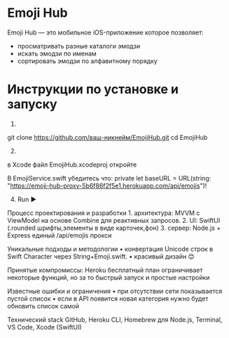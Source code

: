 # Emoji Hub

Emoji Hub — это мобильное iOS-приложение которое позволяет:
- просматривать разные каталоги эмодзи
- искать эмодзи по именам
- сортировать эмодзи по алфавитному порядку

# Инструкции по установке и запуску

1.
git clone https://github.com/ваш-никнейм/EmojiHub.git
cd EmojiHub

2.
в Xcode файл EmojiHub.xcodeproj откройте

В EmojiService.swift убедитесь что:
private let baseURL = URL(string: "https://emoji-hub-proxy-5b6f86f2f5e1.herokuapp.com/api/emojis")!

4. Run ▶ 

Процесс проектирования и разработки
	1.	архитектура: MVVM с ViewModel на основе Combine для реактивных запросов.
	2.	UI: SwiftUI (.rounded шрифты,элементы в виде карточек,фон)
	3.	сервер: Node.js + Express единый /api/emojis прокси


Уникальные подходы и методологии
	•	конвертация Unicode строк в Swift Character через String+Emoji.swift.
	•	красивый дизайн 😊

Принятые компромиссы:	Heroku бесплатный план ограничивает некоторые функций, но за то быстрый запуск и простые настройки

Известные ошибки и ограничения
	•	при отсутствии сети показывается пустой список
	•	если в API появится новая категория нужно будет обновить список самой 

Технический stack
	GitHub, Heroku CLI, Homebrew для Node.js, Terminal, VS Code, Xcode (SwiftUI)

